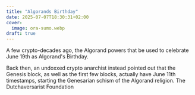 ```yaml
---
title: "Algorands Birthday"
date: 2025-07-07T18:30:31+02:00
cover:
  image: ora-sumo.webp
draft: true
---
```


A few crypto-decades ago, the Algorand powers that be used to celebrate June 19th as Algorand's Birthday.

Back then, an undoxxed crypto anarchist instead pointed out that the Genesis block, as well as the first few blocks, actually have June 11th timestamps, starting the Genesarian schism of the Algorand religion. The Dutchaversarist Foundation 
